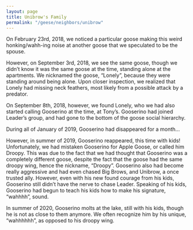 ```yaml
---
layout: page
title: Unibrow's Family
permalink: "/geese/neighbors/unibrow"
--- 
```

On February 23rd, 2018, we noticed a particular goose making this weird honking/wahh-ing noise at another goose that we speculated to be the spouse.

However, on September 3rd, 2018, we see the same goose, though we didn’t know it was the same goose at the time, standing alone at the apartments. We nicknamed the goose, “Lonely”, because they were standing around being alone. Upon closer inspection, we realized that Lonely had missing neck feathers, most likely from a possible attack by a predator.

On September 8th, 2018, however, we found Lonely, who we had also started calling Gooserino at the time, at Tony’s. Gooserino had joined Leader’s group, and had gone to the bottom of the goose social hierarchy.

During all of January of 2019, Gooserino had disappeared for a month…

However, in summer of 2019, Gooserino reappeared, this time with kids! Unfortunately, we had mistaken Gooserino for Apple Goose, or called him Droopy. This was due to the fact that we had thought that Gooserino was a completely different goose, despite the fact that the goose had the same droopy wing, hence the nickname, “Droopy”. Gooserino also had become really aggressive and had even chased Big Brows, and Unibrow, a once trusted ally. However, even with his new found courage from his kids, Gooserino still didn’t have the nerve to chase Leader. Speaking of his kids, Gooserino had begun to teach his kids how to make his signature, “wahhhh”, sound.

In summer of 2020, Gooserino molts at the lake, still with his kids, though he is not as close to them anymore. We often recognize him by his unique, “wahhhhhh”, as opposed to his droopy wing.